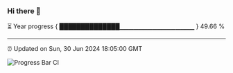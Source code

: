 ### Hi there 👋

⏳ Year progress { ██████████████▁▁▁▁▁▁▁▁▁▁▁▁▁▁▁▁ } 49.66 %

---

⏰ Updated on Sun, 30 Jun 2024 18:05:00 GMT

![Progress Bar CI](https://github.com/liununu/liununu/workflows/Progress%20Bar%20CI/badge.svg)
